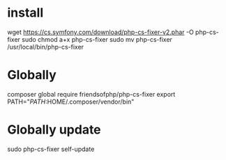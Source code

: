 # install

wget https://cs.symfony.com/download/php-cs-fixer-v2.phar -O php-cs-fixer
sudo chmod a+x php-cs-fixer
sudo mv php-cs-fixer /usr/local/bin/php-cs-fixer

# Globally
composer global require friendsofphp/php-cs-fixer
export PATH="$PATH:$HOME/.composer/vendor/bin"

# Globally update
sudo php-cs-fixer self-update

